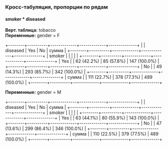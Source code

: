 ### Кросс-табуляция, пропорции по рядам  
#### smoker * diseased  
**Верт. таблица:** tobacco  
**Переменные:** gender = F  

+--------+----------+-------------+-------------+--------------+
|        | diseased |         Yes |          No |        сумма |
+--------+----------+-------------+-------------+--------------+
| smoker |          |             |             |              |
+--------+----------+-------------+-------------+--------------+
|    Yes |          |  62 (42.2%) |  85 (57.8%) | 147 (100.0%) |
+--------+----------+-------------+-------------+--------------+
|     No |          |  49 (14.3%) | 293 (85.7%) | 342 (100.0%) |
+--------+----------+-------------+-------------+--------------+
|  сумма |          | 111 (22.7%) | 378 (77.3%) | 489 (100.0%) |
+--------+----------+-------------+-------------+--------------+

**Переменные:** gender = M  

+--------+----------+-------------+-------------+--------------+
|        | diseased |         Yes |          No |        сумма |
+--------+----------+-------------+-------------+--------------+
| smoker |          |             |             |              |
+--------+----------+-------------+-------------+--------------+
|    Yes |          |  63 (44.1%) |  80 (55.9%) | 143 (100.0%) |
+--------+----------+-------------+-------------+--------------+
|     No |          |  47 (13.6%) | 299 (86.4%) | 346 (100.0%) |
+--------+----------+-------------+-------------+--------------+
|  сумма |          | 110 (22.5%) | 379 (77.5%) | 489 (100.0%) |
+--------+----------+-------------+-------------+--------------+
